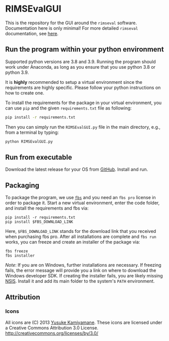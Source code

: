 # RIMSEvalGUI

This is the repository for the GUI around the `rimseval` software.
Documentation here is only minimal!
For more detailed `rimseval` documentation, 
see [here](https://rimseval.readthedocs.io/en/latest/).


## Run the program within your python environment

Supported python versions are 3.8 and 3.9.
Running the program should work under Anaconda,
as long as you ensure that you use python 3.8 or python 3.9.

It is **highly** recommended to setup a virtual environment 
since the requirements are highly specific.
Please follow your python instructions on how to create one.

To install the requirements for the package in your virtual environment,
you can use `pip` and the given `requirements.txt` file as following:

```bash
pip install -r requirements.txt
```

Then you can simply run the `RIMSEvalGUI.py` file in the main directory,
e.g., from a terminal by typing:

```bash
python RIMSEvalGUI.py
```

## Run from executable

Download the latest release for your OS
from [GitHub](https://github.com/RIMS-Code/RIMSEvalGUI/releases).
Install and run.

## Packaging

To package the program, we use [`fbs`](https://build-system.fman.io) 
and you need an `fbs pro` license in order to package it.
Start a new virtual environment, enter the code folder, 
and install the requirements and fbs via:

```
pip install -r requirements.txt
pip install $FBS_DOWNLOAD_LINK
```

Here, `$FBS_DOWNLOAD_LINK` stands for the download link
that you received when purchasing fbs pro.
After all installations are complete and `fbs run` works, 
you can freeze and create an installer of the package via:

```
fbs freeze
fbs installer
```

*Note*: If you are on Windows,
further installations are necessary. 
If freezing fails, the error message
will provide you a link on where to download the Windows developer SDK.
If creating the installer fails,
you are likely missing [NSIS](https://nsis.sourceforge.io/Main_Page).
Install it and add its main folder to the system's `PATH` environment.


## Attribution

### Icons

All icons are (C) 2013 [Yusuke Kamiyamane](https://p.yusukekamiyamane.com/).
These icons are licensed under a Creative Commons
Attribution 3.0 License.
<http://creativecommons.org/licenses/by/3.0/>
